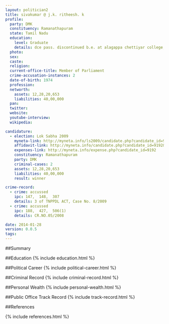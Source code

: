 ```yaml
---
layout: politician2
title: sivakumar @ j.k. ritheesh. k
profile: 
  party: DMK
  constituency: Ramanathapuram
  state: Tamil Nadu
  education: 
    level: Graduate
    details: dce pass. discontinued b.e. at alagappa chettiyar college, karaikudi.
  photo: 
  sex: 
  caste: 
  religion: 
  current-office-title: Member of Parliament
  crime-accusation-instances: 2
  date-of-birth: 1974
  profession: 
  networth: 
    assets: 12,28,20,653
    liabilities: 40,00,000
  pan: 
  twitter: 
  website: 
  youtube-interview: 
  wikipedia: 

candidature: 
  - election: Lok Sabha 2009
    myneta-link: http://myneta.info/ls2009/candidate.php?candidate_id=9192
    affidavit-link: http://myneta.info/candidate.php?candidate_id=9192&scan=original
    expenses-link: http://myneta.info/expense.php?candidate_id=9192
    constituency: Ramanathapuram 
    party: DMK
    criminal-cases: 2
    assets: 12,28,20,653
    liabilities: 40,00,000
    result: winner 

crime-record: 
  - crime: accussed
    ipc: 147,  148,  307
    details: 3 of TNPPDL ACT, Case No. 8/2009 
  - crime: accussed
    ipc: 188,  427,  506(1)
    details: CR.NO.05/2008 

date: 2014-01-28
version: 0.0.5
tags: 
---
```

##Summary


##Education
{% include education.html %}


##Political Career
{% include political-career.html %}


##Criminal Record
{% include criminal-record.html %}


##Personal Wealth
{% include personal-wealth.html %}


##Public Office Track Record
{% include track-record.html %}


##References


{% include references.html %}